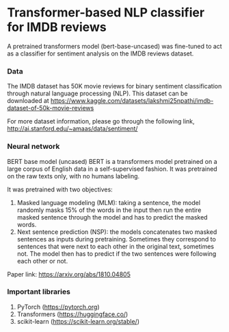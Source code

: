 # Transformer-based NLP classifier for IMDB reviews

A pretrained transformers model (bert-base-uncased) was fine-tuned to act as a classifier for sentiment analysis on the IMDB reviews dataset.

### Data
The IMDB dataset has 50K movie reviews for binary sentiment classification through natural language processing (NLP). This dataset can be downloaded at https://www.kaggle.com/datasets/lakshmi25npathi/imdb-dataset-of-50k-movie-reviews

For more dataset information, please go through the following link,
http://ai.stanford.edu/~amaas/data/sentiment/

### Neural network
BERT base model (uncased)
BERT is a transformers model pretrained on a large corpus of English data in a self-supervised fashion. It was pretrained on the raw texts only, with no humans labeling.

It was pretrained with two objectives:

1) Masked language modeling (MLM): taking a sentence, the model randomly masks 15% of the words in the input then run the entire masked sentence through the model and has to predict the masked words. 
2) Next sentence prediction (NSP): the models concatenates two masked sentences as inputs during pretraining. Sometimes they correspond to sentences that were next to each other in the original text, sometimes not. The model then has to predict if the two sentences were following each other or not.

Paper link: https://arxiv.org/abs/1810.04805

### Important libraries
1) PyTorch (https://pytorch.org)
2) Transformers (https://huggingface.co/)
3) scikit-learn (https://scikit-learn.org/stable/)